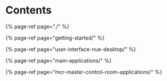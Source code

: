 # Contents

{% page-ref page="./" %}

{% page-ref page="getting-started/" %}

{% page-ref page="user-interface-nue-desktop/" %}

{% page-ref page="main-applications/" %}

{% page-ref page="mcr-master-control-room-applications/" %}



